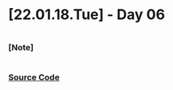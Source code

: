 # [22.01.18.Tue] - Day 06

##

#

### [Note]

#

### [Source Code](https://github.com/ding-co/developer-dignity/tree/main/boot-camp/practice/January/day06)
